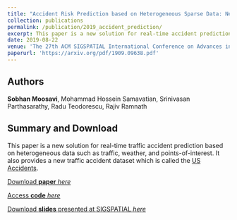 ```yaml
---
title: "Accident Risk Prediction based on Heterogeneous Sparse Data: New Dataset and Insights"
collection: publications
permalink: /publication/2019_accident_prediction/
excerpt: This paper is a new solution for real-time accident prediction based on heterogeneous data such as traffic, weather, and points-of-interest. 
date: 2019-08-22
venue: 'The 27th ACM SIGSPATIAL International Conference on Advances in Geographic Information Systems (SIGSPATIAL 2019). (Chicago, IL)'
paperurl: 'https://arxiv.org/pdf/1909.09638.pdf'
---
```


## Authors 
__Sobhan Moosavi__, Mohammad Hossein Samavatian, Srinivasan Parthasarathy, Radu Teodorescu, Rajiv Ramnath

## Summary and Download 
This paper is a new solution for real-time traffic accident prediction based on heterogeneous data such as traffic, weather, and points-of-interest. It also provides a new traffic accident dataset which is called the [US Accidents](https://smoosavi.org/datasets/us_accidents). 

[Download __paper__ _here_](https://arxiv.org/pdf/1909.09638.pdf)

[Access __code__ _here_](https://github.com/mhsamavatian/DAP)

[Download __slides__ presented at SIGSPATIAL _here_](#)
